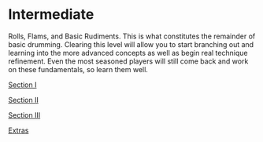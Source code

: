 # Intermediate

Rolls, Flams, and Basic Rudiments.  This is what constitutes the remainder of basic drumming.  Clearing this level will allow you to start branching out and learning into the more advanced concepts as well as begin real technique refinement.  Even the most seasoned players will still come back and work on these fundamentals, so learn them well.

[Section I](Intermediate%2055b93e0f55d84f938d1ed9858184ca80/Section%20I%200d43c7b6e3704bb4bcc24c3e60ad0c89.md)

[Section II](Intermediate%2055b93e0f55d84f938d1ed9858184ca80/Section%20II%20d7ac828a72254b9895de545222fcc06f.md)

[Section III](Intermediate%2055b93e0f55d84f938d1ed9858184ca80/Section%20III%207c6fa7ede0034ddaa304825109137b84.md)

[Extras](Intermediate%2055b93e0f55d84f938d1ed9858184ca80/Extras%20ef56b28546324b79b6cae1f5950d6ada.md)
